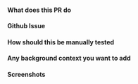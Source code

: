 #### What does this PR do

#### Github Issue

#### How should this be manually tested

#### Any background context you want to add

#### Screenshots
